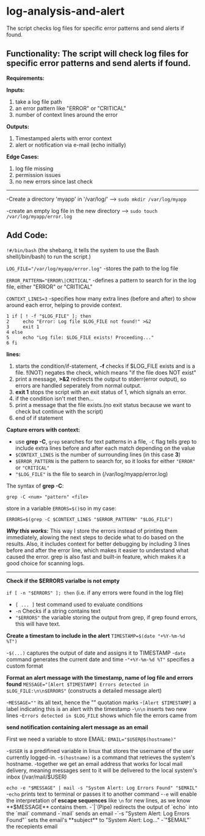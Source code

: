 # log-analysis-and-alert
The script checks log files for specific error patterns and send alerts if found.

Functionality:
The script will check log files for specific error patterns and send alerts if found.
-------------------------------------------------------------------------------------
**Requirements:**

**Inputs:**

1. take a log file path
2. an error pattern like "ERROR" or "CRITICAL"
3. number of context lines around the error

**Outputs:**

1. Timestamped alerts with error context
2. alert or notification via e-mail (echo initially)

**Edge Cases:**
1. log file missing
2. permission issues
3. no new errors since last check

-------------------------------------------------------------------------------------
-Create a directory 'myapp' in '/var/log/' -->  `sudo mkdir /var/log/myapp`

-create an empty log file in the new directory --> `sudo touch /var/log/myapp/error.log`


**Add Code:**
------------------------------------------------------------------------------------
`!#/bin/bash` 
(the shebang, it tells the system to use the Bash shell(/bin/bash) to run the script.)


`LOG_FILE="/var/log/myapp/error.log"`
-stores the path to the log file

`ERROR_PATTERN="ERROR\|CRITICAL"`
-defines a pattern to search for in the log file, either "ERROR" or "CRITICAL"

`CONTEXT_LINES=3`
-specifies how many extra lines (before and after) to show around each error, helping to provide context.


```
1 if [ ! -f "$LOG_FILE" ]; then
2 	  echo "Error: Log file $LOG_FILE not found!" >&2
3	  exit 1
4 else
5     echo "Log file: $LOG_FILE exists! Proceeding..."
6 fi
```
**lines:**
1. starts the condition/if-statement, **-f** checks if $LOG_FILE exists and is a file. **!**(NOT) negates the check, which means "if the file does NOT exist"
2. print a message, **>&2** redirects the output to stderr(error output), so errors are handled seperately from normal output.
3. **exit 1** stops the script with an exit status of 1, which signals an error.
4. if the condition isn't met then...
5. print a message that the file exists.(no exit status because we want to check but continue with the script)
6. end of if statement


**Capture errors with context:**

- use **grep -C**, `grep` searches for text patterns in a file, `-C` flag tells grep to include extra lines before and after each match depending on the value
- `$CONTEXT_LINES` is the number of surrounding lines (in this case **3**)
- `$ERROR_PATTERN` is the pattern to search for, so it looks for either `"ERROR"` or `"CRITICAL"`
- `"$LOG_FILE"` is the file to search in (/var/log/myapp/error.log)

The syntax of **grep -C**:

`grep -C <num> "pattern" <file>`

store in a variable `ERRORS=$()`so in my case:

`ERRORS=$(grep -C $CONTEXT_LINES "$ERROR_PATTERN" "$LOG_FILE")`

***Why this works:***
This way I store the errors instead of printing them immediately, alowing the next steps to decide what to do based on the results. Also, it includes context for better debugging by including 3 lines before and after the error line, which makes it easier to understand what caused the error.
grep is also fast and built-in feature, which makes it a good choice for scanning logs.

------------------------------------------------------------------------------------
**Check if the $ERRORS varialbe is not empty**

`if [ -n "$ERRORS" ]; then`
(i.e. if any errors were found in the log file)

- `[ ... ]` test command used to evaluate conditions
- `-n` Checks if a string contains text
- `"$ERRORS"` the variable storing the output from grep, if grep found errors, this will have text.


**Create a timestam to include in the alert**
`TIMESTAMP=$(date "+%Y-%m-%d %T")`

-`$(...)` captures the output of date and assigns it to TIMESTAMP
-`date` command generates the current date and time
-`"+%Y-%m-%d %T"` specifies a custom format

**Format an alert message with the timestamp, name of log file and errors found**
`MESSAGE="[Alert $TIMESTAMP] Errors detected in $LOG_FILE:\n\n$ERRORS"`
(constructs a detailed message alert)

-`MESSAGE=""` its all text, hence the "" quotation marks
-`[Alert $TIMESTAMP]` a label indicating this is an alert with the timestamp
-`\n\n` inserts two new lines
-`Errors detected in $LOG_FILE` shows which file the errors came from


 
**send notification containing alert message as an email**

First we need a variable to store EMAIL:
`EMAIL="$USER@$(hostname)"`

-`$USER` is a predifined variable in linux that stores the username of the user currently logged-in.
-`$(hostname)` is a command that retrieves the system's hostname.
-together we get an email address that works for local mail delivery, meaning messages sent to it will be delivered to the local system's inbox (/var/mail/$USER)


`echo -e "$MESSAGE" | mail -s "System Alert: Log Errors Found" "$EMAIL"`
-`echo` prints text to terminal or passes it to another command
-`-e` will enable the interpretation of **escape sequences** like `\n` for new lines, as we know **$MESSAGE** contains them.
-`|`(Pipe) redirects the output of `echo` into the `mail` command
-`mail` sends an email
-`-s "System Alert: Log Errors Found"` sets the email's **subject** to "System Alert: Log..."
-`"$EMAIL"` the recepients email
